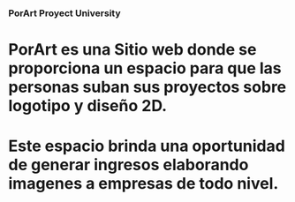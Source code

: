 ### PorArt Proyect University

# PorArt es una Sitio web donde se proporciona un espacio para que las personas suban sus proyectos sobre logotipo y diseño 2D.
# Este espacio brinda una oportunidad de generar ingresos elaborando imagenes a empresas de todo nivel.
